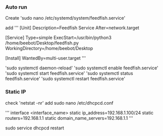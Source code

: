 ### Auto run
Create
'sudo nano /etc/systemd/system/feedfish.service'

add
'''
[Unit]
Description=Feedfish Service
After=network.target

[Service]
Type=simple
ExecStart=/usr/bin/python3 /home/beebot/Desktop/feedfish.py
WorkingDirectory=/home/beebot/Desktop

[Install]
WantedBy=multi-user.target
'''

'sudo systemctl daemon-reload'
'sudo systemctl enable feedfish.service'
'sudo systemctl start feedfish.service'
'sudo systemctl status feedfish.service'
'sudo systemctl restart feedfish.service'

### Static IP
check 'netstat -nr'
add
sudo nano /etc/dhcpcd.conf

'''
interface <interface_name>
static ip_address=192.168.1.100/24
static routers=192.168.1.1
static domain_name_servers=192.168.1.1
'''

sudo service dhcpcd restart
